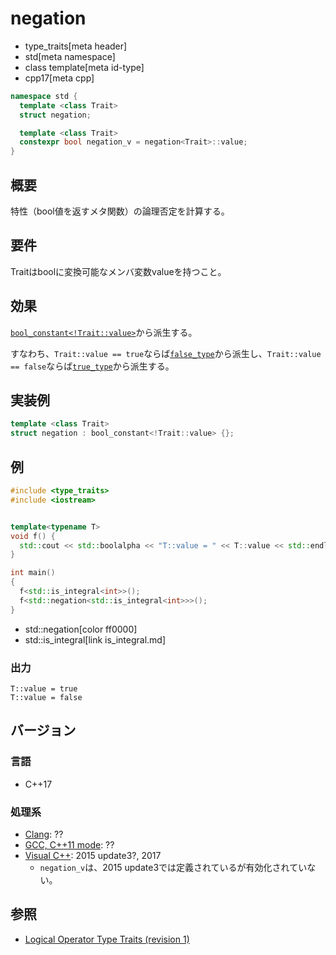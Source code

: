 # negation
* type_traits[meta header]
* std[meta namespace]
* class template[meta id-type]
* cpp17[meta cpp]

```cpp
namespace std {
  template <class Trait>
  struct negation;

  template <class Trait>
  constexpr bool negation_v = negation<Trait>::value;
}
```

## 概要
特性（bool値を返すメタ関数）の論理否定を計算する。

## 要件
Traitはboolに変換可能なメンバ変数valueを持つこと。

## 効果
[`bool_constant<!Trait::value>`](bool_constant.md)から派生する。

すなわち、`Trait::value == true`ならば[`false_type`](false_type.md)から派生し、`Trait::value == false`ならば[`true_type`](true_type.md)から派生する。

## 実装例
```cpp example
template <class Trait>
struct negation : bool_constant<!Trait::value> {};
```

## 例
```cpp example
#include <type_traits>
#include <iostream>


template<typename T>
void f() {
  std::cout << std::boolalpha << "T::value = " << T::value << std::endl;
}

int main()
{
  f<std::is_integral<int>>();
  f<std::negation<std::is_integral<int>>>();
}
```
* std::negation[color ff0000]
* std::is_integral[link is_integral.md]

### 出力
```
T::value = true
T::value = false
```

## バージョン
### 言語
- C++17

### 処理系
- [Clang](/implementation.md#clang): ??
- [GCC, C++11 mode](/implementation.md#gcc): ??
- [Visual C++](/implementation.md#visual_cpp): 2015 update3?, 2017
	- `negation_v`は、2015 update3では定義されているが有効化されていない。


## 参照
- [Logical Operator Type Traits (revision 1)](http://www.open-std.org/jtc1/sc22/wg21/docs/papers/2015/p0013r1.html)
